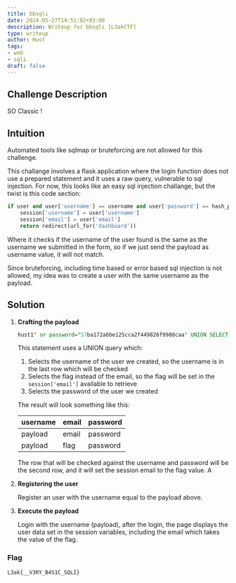 ```yaml
---
title: bbsqli
date: 2024-05-27T14:51:02+03:00
description: Writeup for bbsqli [L3akCTF]
type: writeup
author: Hust
tags:
- web
- sqli
draft: false
---
```


## Challenge Description

SO Classic !

## Intuition

Automated tools like sqlmap or bruteforcing are not allowed for this challenge. 

This challange involves a flask application where the login function does not use a prepared statement and it uses a raw query, vulnerable to sql injection.
For now, this looks like an easy sql injection challange, but the twist is this code section:

```python
if user and user['username'] == username and user['password'] == hash_password(password):
    session['username'] = user['username']
    session['email'] = user['email']
    return redirect(url_for('dashboard'))
```
Where it checks if the username of the user found is the same as the username we submitted in the form, so if we just send the payload as username value, it will not match.

Since bruteforcing, including time based or error based sql injection is not allowed, my idea was to create a user with the same username as the payload. 

## Solution

1. **Crafting the payload**

    ```sql
    hust1" or password="57ba172a6be125cca2f449826f9980caa" UNION SELECT (select username from users where password="57ba172a6be125cca2f449826f9980ca") as username, flag, '57ba172a6be125cca2f449826f9980ca' FROM flags WHERE id=1--
    ```
    
    This statement uses a UNION query which:
    1. Selects the username of the user we created, so the username is in the last row which will be checked
    2. Selects the flag instead of the email, so the flag will be set in the `session['email']` available to retrieve
    3. Selects the password of the user we created
    
    The result will look something like this:
    
    | username     | email | password |
    |--------------|-------|----------|
    | payload      | email | password |
    | payload      | flag  | password |
    
    The row that will be checked against the username and password will be the second row, and it will set the session email to the flag value. A

2. **Registering the user**

    Register an user with the username equal to the payload above. 

3. **Execute the payload**

    Login with the username (payload), after the login, the page displays the user data set in the session variables, including the email which takes the value of the flag.

### Flag

`L3ak{__V3RY_B4S1C_SQLI}`

